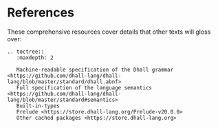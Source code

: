 References
==========

These comprehensive resources cover details that other texts will gloss over:

```eval_rst
.. toctree::
   :maxdepth: 2

   Machine-readable specification of the Dhall grammar <https://github.com/dhall-lang/dhall-lang/blob/master/standard/dhall.abnf>
   Full specification of the language semantics <https://github.com/dhall-lang/dhall-lang/blob/master/standard#semantics>
   Built-in-types
   Prelude <https://store.dhall-lang.org/Prelude-v20.0.0>
   Other cached packages <https://store.dhall-lang.org>
```
